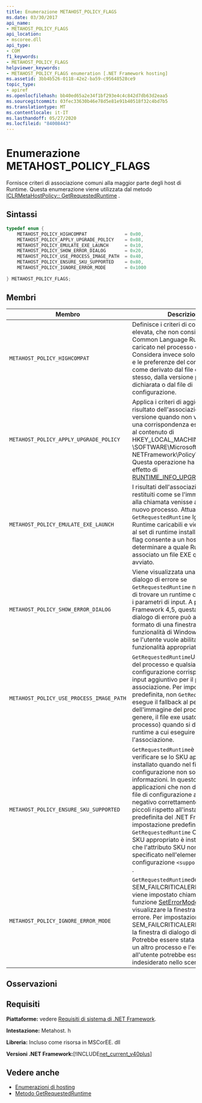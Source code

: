 ```yaml
---
title: Enumerazione METAHOST_POLICY_FLAGS
ms.date: 03/30/2017
api_name:
- METAHOST_POLICY_FLAGS
api_location:
- mscoree.dll
api_type:
- COM
f1_keywords:
- METAHOST_POLICY_FLAGS
helpviewer_keywords:
- METAHOST_POLICY_FLAGS enumeration [.NET Framework hosting]
ms.assetid: 3bb4b526-0118-42e2-ba59-c95648528ce9
topic_type:
- apiref
ms.openlocfilehash: bb40ed65a2e34f1bf293e4c4c842d7db63d2eaa5
ms.sourcegitcommit: 03fec33630b46e78d5e81e91b40518f32c4bd7b5
ms.translationtype: MT
ms.contentlocale: it-IT
ms.lasthandoff: 05/27/2020
ms.locfileid: "84008443"
---
```

# <a name="metahost_policy_flags-enumeration"></a>Enumerazione METAHOST_POLICY_FLAGS
Fornisce criteri di associazione comuni alla maggior parte degli host di Runtime. Questa enumerazione viene utilizzata dal metodo [ICLRMetaHostPolicy:: GetRequestedRuntime](iclrmetahostpolicy-getrequestedruntime-method.md) .  
  
## <a name="syntax"></a>Sintassi  
  
```cpp  
typedef enum {  
    METAHOST_POLICY_HIGHCOMPAT              = 0x00,  
    METAHOST_POLICY_APPLY_UPGRADE_POLICY    = 0x08,  
    METAHOST_POLICY_EMULATE_EXE_LAUNCH      = 0x10,  
    METAHOST_POLICY_SHOW_ERROR_DIALOG       = 0x20,  
    METAHOST_POLICY_USE_PROCESS_IMAGE_PATH  = 0x40,  
    METAHOST_POLICY_ENSURE_SKU_SUPPORTED    = 0x80,  
    METAHOST_POLICY_IGNORE_ERROR_MODE       = 0x1000  
  
} METAHOST_POLICY_FLAGS;  
```  
  
## <a name="members"></a>Membri  
  
|Membro|Descrizione|  
|------------|-----------------|  
|`METAHOST_POLICY_HIGHCOMPAT`|Definisce i criteri di compatibilità elevata, che non considera alcun Common Language Runtime (CLR) caricato nel processo corrente. Considera invece solo i CLR installati e le preferenze del componente, come derivato dal file di assembly stesso, dalla versione predefinita dichiarata o dal file di configurazione.|  
|`METAHOST_POLICY_APPLY_UPGRADE_POLICY`|Applica i criteri di aggiornamento al risultato dell'associazione della versione quando non viene trovata una corrispondenza esatta, in base al contenuto di HKEY_LOCAL_MACHINE \SOFTWARE\Microsoft \\ . NETFramework\Policy\Upgrades. Questa operazione ha lo stesso effetto di [RUNTIME_INFO_UPGRADE_VERSION](runtime-info-flags-enumeration.md).|  
|`METAHOST_POLICY_EMULATE_EXE_LAUNCH`|I risultati dell'associazione vengono restituiti come se l'immagine fornita alla chiamata venisse avviata in un nuovo processo. Attualmente, `GetRequestedRuntime` Ignora il set di Runtime caricabili e viene associato al set di runtime installati. Questo flag consente a un host di determinare a quale Runtime verrà associato un file EXE quando viene avviato.|  
|`METAHOST_POLICY_SHOW_ERROR_DIALOG`|Viene visualizzata una finestra di dialogo di errore se `GetRequestedRuntime` non è in grado di trovare un runtime compatibile con i parametri di input. A partire da .NET Framework 4,5, questa finestra di dialogo di errore può assumere il formato di una finestra di dialogo funzionalità di Windows che chiede se l'utente vuole abilitare la funzionalità appropriata.|  
|`METAHOST_POLICY_USE_PROCESS_IMAGE_PATH`|`GetRequestedRuntime`Usa l'immagine del processo e qualsiasi file di configurazione corrispondente come input aggiuntivo per il processo di associazione. Per impostazione predefinita, non `GetRequestedRuntime` esegue il fallback al percorso dell'immagine del processo (in genere, il file exe usato per avviare il processo) quando si determina il runtime a cui eseguire l'associazione.|  
|`METAHOST_POLICY_ENSURE_SKU_SUPPORTED`|`GetRequestedRuntime`è necessario verificare se lo SKU appropriato è installato quando nel file di configurazione non sono disponibili informazioni. In questo modo, le applicazioni che non dispongono di file di configurazione avranno esito negativo correttamente su SKU più piccoli rispetto all'installazione predefinita del .NET Framework. Per impostazione predefinita, non `GetRequestedRuntime` Controlla se lo SKU appropriato è installato, a meno che l'attributo SKU non sia specificato nell'elemento file di configurazione `<supportedRuntime />` .|  
|`METAHOST_POLICY_IGNORE_ERROR_MODE`|`GetRequestedRuntime`deve ignorare SEM_FAILCRITICALERRORS (che viene impostato chiamando la funzione [SetErrorMode](/windows/win32/api/errhandlingapi/nf-errhandlingapi-seterrormode) ) e visualizzare la finestra di dialogo di errore. Per impostazione predefinita, SEM_FAILCRITICALERRORS elimina la finestra di dialogo di errore. Potrebbe essere stata ereditata da un altro processo e l'errore invisibile all'utente potrebbe essere indesiderato nello scenario.|  
  
## <a name="remarks"></a>Osservazioni  
  
## <a name="requirements"></a>Requisiti  
 **Piattaforme:** vedere [Requisiti di sistema di .NET Framework](../../get-started/system-requirements.md).  
  
 **Intestazione:** Metahost. h  
  
 **Libreria:** Incluso come risorsa in MSCorEE. dll  
  
 **Versioni .NET Framework:**[!INCLUDE[net_current_v40plus](../../../../includes/net-current-v40plus-md.md)]  
  
## <a name="see-also"></a>Vedere anche

- [Enumerazioni di hosting](hosting-enumerations.md)
- [Metodo GetRequestedRuntime](iclrmetahostpolicy-getrequestedruntime-method.md)
